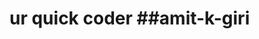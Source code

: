 # ur quick coder ##amit-k-giri

<!--
**amit-k-giri/amit-k-giri** is a ✨ _special_ ✨ repository because its `README.md` (this file) appears on your GitHub profile.

Here are some ideas to get you started:


- 🌱 I’m currently learning PYTHON 
- 🤔 I’m looking for help with WHAT FIELD TO CHOOSE
- 💬 Ask me about ... PYTHON RELATED STUFF
- 📫 How to reach me: TWITTER🐦✓@amit_k_giri
                      Mail📥✓mail2amikg@gmail.com
- 😄 Pronouns: he/him
- ✨ #TWEAK AND CODE 

